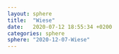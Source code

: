 ```yaml
---
layout: sphere
title:  "Wiese"
date:   2020-07-12 18:55:34 +0200
categories: sphere
sphere: "2020-12-07-Wiese"
---
```

